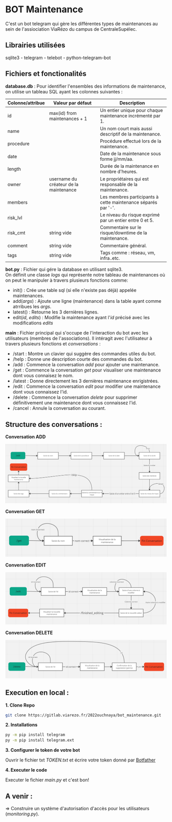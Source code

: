 # BOT Maintenance

C'est un bot telegram qui gère les différentes types de maintenances au sein de l'assiociation ViaRézo du campus de CentraleSupélec. 

## Librairies utilisées 

sqlite3 - telegram - telebot - python-telegram-bot

## Fichiers et fonctionalités 

**database.db** : 
Pour identifier l'ensembles des informations de maintenance, on utilise un tableau SQL ayant les colonnes suivantes :

| Colonne/attribue              | Valeur par défaut                       | Description                                                  |
|-------------------------------|-----------------------------------------|--------------------------------------------------------------|
| id                            | max(id) from maintenances + 1           | Un entier unique pour chaque maintenance incrémenté par 1.   |
| name                          |                                         | Un nom court mais aussi descriptif de la maintenance.        |
| procedure                     |                                         | Procédure effectué lors de la maintenance.                   |
| date                          |                                         | Date de la maintenance sous forme jj/mm/aa.                  |
| length                        |                                         | Durée de la maintenance en nombre d'heures.                  |
| owner                         | username du créateur de la maintenance  | Le propriétaires qui est responsable de la maintenance.      |
| members                       |                                         | Les membres participants à cette maintenance séparés par '-'.| 
| risk_lvl                      |                                         | Le niveau du risque exprimé par un entier entre 0 et 5.      |
| risk_cmt                      | string vide                             | Commentaire sur le risque/downtime de la maintenance.        |
| comment                       | string vide                             | Commentaire général.                                         |
| tags                          | string vide                             | Tags comme : réseau, vm, infra..etc.                         |

**bot.py** : 
Fichier qui gére la database en utilisant sqlite3.  
On définit une classe *logs* qui représente notre tableau de maintenances où on peut le manipuler à travers plusieurs fonctions comme:  
 - init() : Crée une table sql (si elle n'existe pas déjà) appelée maintenances.
 - add(*args*) : Ajoute une ligne (maintenance) dans la table ayant comme atrribues les *args*.
 - latest() : Retourne les 3 dernières lignes.
 - edit(*id*, *edits*) : Modifie la maintenance ayant l'*id* précisé avec les modifications *edits*


**main** : 
Fichier principal qui s'occupe de l'interaction du bot avec les utilisateurs (membres de l'associations). 
Il intéragit avec l'utilisateur à travers plusieurs fonctions et *conversations* : 

- /start : Montre un clavier qui suggère des commandes utiles du bot.
- /help : Donne une description courte des commandes du bot.
- /add : Commence la conversation *add* pour ajouter une maintenance.
- /get : Commence la conversation *get* pour visualiser une maintenance dont vous connaisez le nom.
- /latest : Donne directement les 3 dernières maintenance enrigistrées.
- /edit : Commence la conversation *edit* pour modifier une maintenance dont vous connaissez l'id.
- /delete : Commence la conversation *delete* pour supprimer définitivement une maintenance dont vous connaissez l'id.
- /cancel : Annule la conversation au courant.

## Structure des conversations :

**Conversation ADD** 

<img src="./diagrammes/add_conv.jpg?raw=true" /> 

**Conversation GET** 

<img src="./diagrammes/get_conv.jpg?raw=true" /> 

**Conversation EDIT** 

<img src="./diagrammes/edit_conv.jpg?raw=true" /> 

**Conversation DELETE** 

<img src="./diagrammes/delete_conv.jpg?raw=true" /> 

## Execution en local : 

**1. Clone Repo**

```bash
git clone https://gitlab.viarezo.fr/2022ouchnaya/bot_maintenance.git
```

**2. Installations**

```bash
py -m pip install telegram
py -m pip install telegram.ext
```

**3. Configurer le token de votre bot**

Ouvrir le fichier txt *TOKEN.txt*  et écrire votre token donné par [Botfather](https://t.me/Botfather)

**4. Executer le code**

Executer le fichier *main.py*  et c'est bon!

## A venir :
=> Construire un système d'autorisation d'accès pour les utilisateurs (*monitoring.py*).



